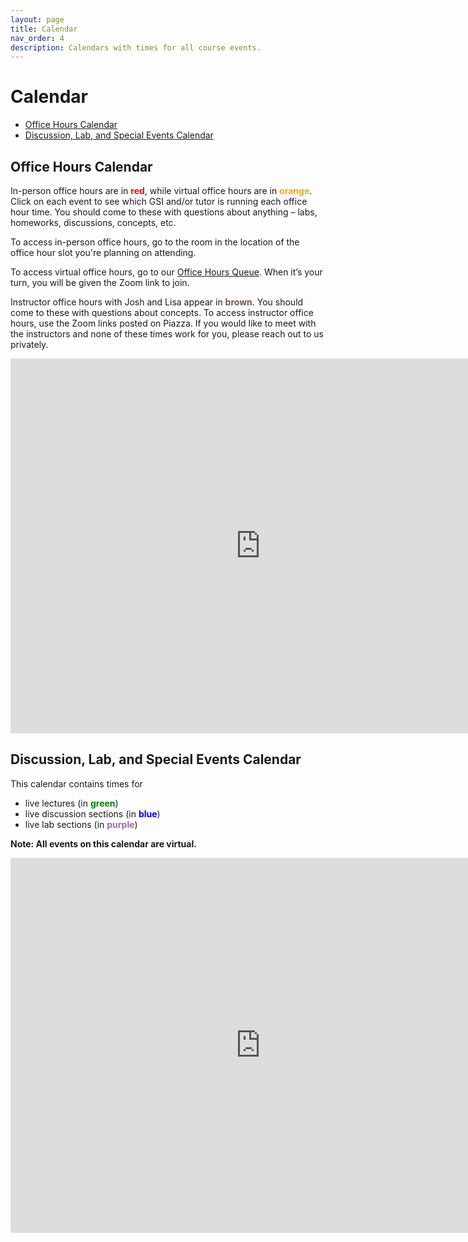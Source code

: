 ```yaml
---
layout: page
title: Calendar
nav_order: 4
description: Calendars with times for all course events.
---
```


# Calendar

- [Office Hours Calendar](#ohc)
- [Discussion, Lab, and Special Events Calendar](#ldlc)

<a name='ohc'></a>

## Office Hours Calendar

In-person office hours are in <span style="color:red">**red**</span>, while virtual office hours are in <span style="color:orange">**orange**</span>. Click on each event to see which GSI and/or tutor is running each office hour time. You should come to these with questions about anything – labs, homeworks, discussions, concepts, etc.

To access in-person office hours, go to the room in the location of the office hour slot you're planning on attending.

To access virtual office hours, go to our [Office Hours Queue](http://oh.ds100.org). When it’s your turn, you will be given the Zoom link to join.

Instructor office hours with Josh and Lisa appear in <span style="color:#795548">**brown**</span>. You should come to these with questions about concepts. To access instructor office hours, use the Zoom links posted on Piazza. If you would like to meet with the instructors and none of these times work for you, please reach out to us privately.

<iframe src="https://calendar.google.com/calendar/embed?src=c_aecg0a4v5ebgcl8tjj7q726op4%40group.calendar.google.com&ctz=America%2FLos_Angeles" style="border: 0" width="800" height="600" frameborder="0" scrolling="no"></iframe>

<br>

<a name='ldlc'></a>

## Discussion, Lab, and Special Events Calendar

This calendar contains times for

- live lectures (in <span style="color:green">**green**</span>)
- live discussion sections (in <span style="color:blue">**blue**</span>)
- live lab sections (in <span style="color:#9e69af">**purple**</span>)

**Note: All events on this calendar are virtual.**

<!-- To access these events, use the Zoom links posted in <b><a href="">@6 on Piazza</a></b>. -->

<iframe src="https://calendar.google.com/calendar/embed?src=c_fo7b35sk65gnagmvjhs0kccts8%40group.calendar.google.com&ctz=America%2FLos_Angeles" style="border: 0" width="800" height="600" frameborder="0" scrolling="no"></iframe>

